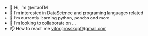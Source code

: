 - 👋 Hi, I’m @vitaoTM
- 👀 I’m interested in DataScience and programing languages related
- 🌱 I’m currently learning python, pandas and more
- 💞️ I’m looking to collaborate on ...
- 📫 How to reach me vitor.grosskopf@gmail.com


